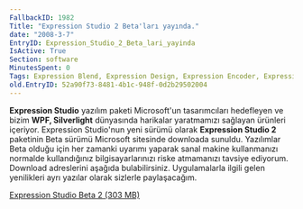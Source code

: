 ```yaml
---
FallbackID: 1982
Title: "Expression Studio 2 Beta'ları yayında."
date: "2008-3-7"
EntryID: Expression_Studio_2_Beta_lari_yayinda
IsActive: True
Section: software
MinutesSpent: 0
Tags: Expression Blend, Expression Design, Expression Encoder, Expression Media, Expression Studio, Expression Web
old.EntryID: 52a90f73-8481-4b1c-948f-0d2b29502004
---
```

**Expression Studio** yazılım paketi Microsoft'un tasarımcıları
hedefleyen ve bizim **WPF, Silverlight** dünyasında harikalar
yaratmamızı sağlayan ürünleri içeriyor. Expression Studio'nun yeni
sürümü olarak **Expression Studio 2** paketinin Beta sürümü Microsoft
sitesinde downloada sunuldu. Yazılımlar Beta olduğu için her zamanki
uyarımı yaparak sanal makine kullanmanızı normalde kullandığınız
bilgisayarlarınızı riske atmamanızı tavsiye ediyorum. Download
adreslerini aşağıda bulabilirsiniz. Uygulamalarla ilgili gelen
yenilikleri ayrı yazılar olarak sizlerle paylaşacağım.

[Expression Studio Beta 2 (303
MB)](http://www.microsoft.com/downloads/details.aspx?FamilyId=BBE5A30B-E95E-4B0D-A7C6-6367CDD2A9EF&displaylang=en)


